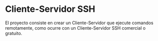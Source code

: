 # Cliente-Servidor SSH
El proyecto consiste en crear un Cliente-Servidor que ejecute comandos remotamente, como ocurre con un Cliente-Servidor SSH comercial o gratuito. 
